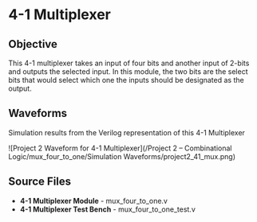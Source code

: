 # 4-1 Multiplexer

## Objective

This 4-1 multiplexer takes an input of four bits and another input of 2-bits and outputs the selected input. In this module, the two bits are the select bits that would select which one the inputs should be designated as the output. 

## Waveforms

Simulation results from the Verilog representation of this 4-1 Multiplexer

![Project 2 Waveform for 4-1 Multiplexer](/Project 2 – Combinational Logic/mux_four_to_one/Simulation Waveforms/project2_41_mux.png)

## Source Files
- **4-1 Multiplexer Module** - mux_four_to_one.v
- **4-1 Multiplexer Test Bench** - mux_four_to_one_test.v
